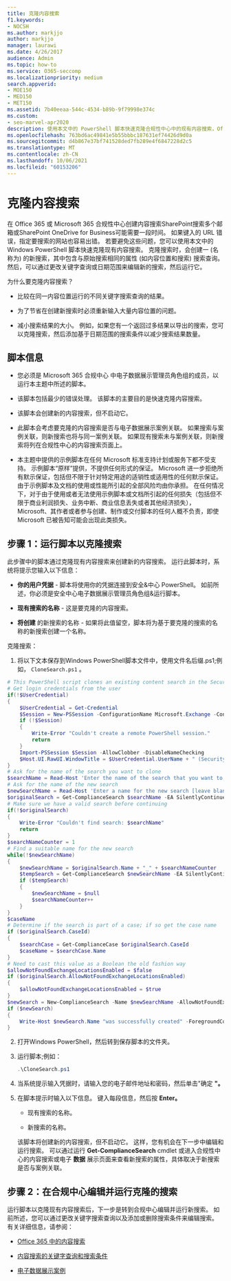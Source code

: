 ```yaml
---
title: 克隆内容搜索
f1.keywords:
- NOCSH
ms.author: markjjo
author: markjjo
manager: laurawi
ms.date: 4/26/2017
audience: Admin
ms.topic: how-to
ms.service: O365-seccomp
ms.localizationpriority: medium
search.appverid:
- MOE150
- MED150
- MET150
ms.assetid: 7b40eeaa-544c-4534-b89b-9f79998e374c
ms.custom:
- seo-marvel-apr2020
description: 使用本文中的 PowerShell 脚本快速克隆合规性中心中的现有内容搜索，Office 365或Microsoft 365。
ms.openlocfilehash: 763bd6ac49841e5b55bbbc187631ef74426d9d0a
ms.sourcegitcommit: d4b867e37bf741528ded7fb289e4f6847228d2c5
ms.translationtype: MT
ms.contentlocale: zh-CN
ms.lasthandoff: 10/06/2021
ms.locfileid: "60153206"
---
```

# <a name="clone-a-content-search"></a>克隆内容搜索

在 Office 365 或 Microsoft 365 合规性中心创建内容搜索SharePoint搜索多个邮箱或SharePoint OneDrive for Business可能需要一段时间。 如果键入的 URL 错误，指定要搜索的网站也容易出错。 若要避免这些问题，您可以使用本文中的 Windows PowerShell 脚本快速克隆现有内容搜索。 克隆搜索时，会创建一 (名称为) 的新搜索，其中包含与原始搜索相同的属性 (如内容位置和搜索) 搜索查询。 然后，可以通过更改关键字查询或日期范围来编辑新的搜索，然后运行它。
  
为什么要克隆内容搜索？
  
- 比较在同一内容位置运行的不同关键字搜索查询的结果。
    
- 为了节省在创建新搜索时必须重新输入大量内容位置的问题。
    
- 减小搜索结果的大小。 例如，如果您有一个返回过多结果以导出的搜索，您可以克隆搜索，然后添加基于日期范围的搜索条件以减少搜索结果数量。
  
## <a name="script-information"></a>脚本信息

- 您必须是 Microsoft 365 合规中心 中电子数据展示管理员角色组的成员，以运行本主题中所述的脚本。
    
- 该脚本包括最少的错误处理。 该脚本的主要目的是快速克隆内容搜索。
    
- 该脚本会创建新的内容搜索，但不启动它。
    
- 此脚本会考虑要克隆的内容搜索是否与电子数据展示案例关联。 如果搜索与案例关联，则新搜索也将与同一案例关联。 如果现有搜索未与案例关联，则新搜索将列在合规性中心的内容搜索页面上。  
    
- 本主题中提供的示例脚本在任何 Microsoft 标准支持计划或服务下都不受支持。 示例脚本“原样”提供，不提供任何形式的保证。 Microsoft 进一步拒绝所有默示保证，包括但不限于针对特定用途的适销性或适用性的任何默示保证。 由于示例脚本及文档的使用或性能所引起的全部风险均由你承担。 在任何情况下，对于由于使用或者无法使用示例脚本或文档所引起的任何损失（包括但不限于商业利润损失、业务中断、商业信息丢失或者其他经济损失），Microsoft、其作者或者参与创建、制作或交付脚本的任何人概不负责，即使 Microsoft 已被告知可能会出现此类损失。
  
## <a name="step-1-run-the-script-to-clone-a-search"></a>步骤 1：运行脚本以克隆搜索

此步骤中的脚本通过克隆现有内容搜索来创建新的内容搜索。 运行此脚本时，系统将提示您输入以下信息：
  
- **你的用户凭据** - 脚本将使用你的凭据连接到安全&中心 PowerShell。 如前所述，你必须是安全中心电子数据展示管理员角色组&运行脚本。 
    
- **现有搜索的名称** - 这是要克隆的内容搜索。 
    
- **将创建** 的新搜索的名称 - 如果将此值留空，脚本将为基于要克隆的搜索的名称的新搜索创建一个名称。 
    
克隆搜索：
  
1. 将以下文本保存到Windows PowerShell脚本文件中，使用文件名后缀.ps1;例如， `CloneSearch.ps1` 。
    
  ```powershell
  # This PowerShell script clones an existing content search in the Security &amp; Compliance Center.
  # Get login credentials from the user
  if(!$UserCredential)
  {
      $UserCredential = Get-Credential
      $Session = New-PSSession -ConfigurationName Microsoft.Exchange -ConnectionUri https://ps.compliance.protection.outlook.com/powershell-liveid -Credential $UserCredential -Authentication Basic -AllowRedirection
      if (!$Session)
      {
          Write-Error "Couldn't create a remote PowerShell session."
          return
      }
      Import-PSSession $Session -AllowClobber -DisableNameChecking
      $Host.UI.RawUI.WindowTitle = $UserCredential.UserName + " (Security & Compliance Center)"
  }
  # Ask for the name of the search you want to clone
  $searchName = Read-Host 'Enter the name of the search that you want to clone'
  # Ask for the name of the new search
  $newSearchName = Read-Host 'Enter a name for the new search [leave blank to automatically generate a name]'
  $originalSearch = Get-ComplianceSearch $searchName -EA SilentlyContinue
  # Make sure we have a valid search before continuing
  if(!$originalSearch)
  {
      Write-Error "Couldn't find search: $searchName"
      return
  }
  $searchNameCounter = 1
  # Find a suitable name for the new search
  while(!$newSearchName)
  {
      $newSearchName = $originalSearch.Name + "_" + $searchNameCounter
      $tempSearch = Get-ComplianceSearch $newSearchName -EA SilentlyContinue
      if ($tempSearch)
      {
          $newSearchName = $null
          $searchNameCounter++
      }
  }
  $caseName
  # Determine if the search is part of a case; if so get the case name
  if ($originalSearch.CaseId)
  {
      $searchCase = Get-ComplianceCase $originalSearch.CaseId
      $caseName = $searchCase.Name
  }
  # Need to cast this value as a Boolean the old fashion way
  $allowNotFoundExchangeLocationsEnabled = $false
  if ($originalSearch.AllowNotFoundExchangeLocationsEnabled)
  {
      $allowNotFoundExchangeLocationsEnabled = $true
  }
  $newSearch = New-ComplianceSearch -Name $newSearchName -AllowNotFoundExchangeLocationsEnabled $allowNotFoundExchangeLocationsEnabled -Case $caseName -ContentMatchQuery $originalSearch.ContentMatchQuery -Description $originalSearch.Description -ExchangeLocation $originalSearch.ExchangeLocation -ExchangeLocationExclusion $originalSearch.ExchangeLocationExclusion -Language $originalSearch.Language -SharePointLocation $originalSearch.SharePointLocation -SharePointLocationExclusion $originalSearch.SharePointLocationExclusion -PublicFolderLocation $originalSearch.PublicFolderLocation
  if ($newSearch)
  {
      Write-Host $newSearch.Name "was successfully created" -ForegroundColor Yellow
  }
  ```

2. 打开Windows PowerShell，然后转到保存脚本的文件夹。
    
3. 运行脚本;例如：
    
    ```powershell
    .\CloneSearch.ps1
    ```

4. 当系统提示输入凭据时，请输入您的电子邮件地址和密码，然后单击"确定 **"。**
    
5. 在脚本提示时输入以下信息。 键入每段信息，然后按 **Enter。**
    
    - 现有搜索的名称。
    
    - 新搜索的名称。
    
    该脚本将创建新的内容搜索，但不启动它。 这样，您有机会在下一步中编辑和运行搜索。 可以通过运行 **Get-ComplianceSearch** cmdlet 或进入合规性中心的内容搜索或电子 **数据** 展示页面来查看新搜索的属性，具体取决于新搜索是否与案例关联。 
  
## <a name="step-2-edit-and-run-the-cloned-search-in-the-compliance-center"></a>步骤 2：在合规中心编辑并运行克隆的搜索

运行脚本以克隆现有内容搜索后，下一步是转到合规中心编辑并运行新搜索。 如前所述，您可以通过更改关键字搜索查询以及添加或删除搜索条件来编辑搜索。 有关详细信息，请参阅：
  
- [Office 365 中的内容搜索](content-search.md)
    
- [内容搜索的关键字查询和搜索条件](keyword-queries-and-search-conditions.md)
    
- [电子数据展示案例](./get-started-core-ediscovery.md)
